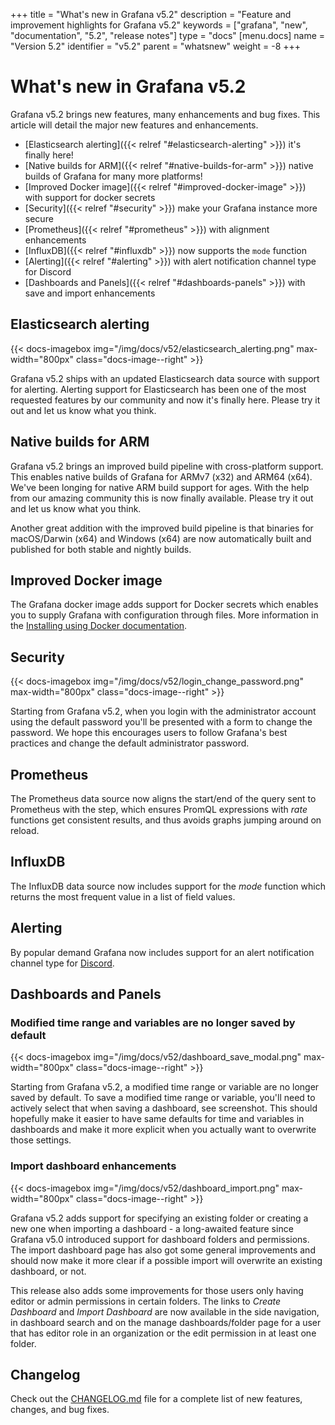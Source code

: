 +++
title = "What's new in Grafana v5.2"
description = "Feature and improvement highlights for Grafana v5.2"
keywords = ["grafana", "new", "documentation", "5.2", "release notes"]
type = "docs"
[menu.docs]
name = "Version 5.2"
identifier = "v5.2"
parent = "whatsnew"
weight = -8
+++

# What's new in Grafana v5.2

Grafana v5.2 brings new features, many enhancements and bug fixes. This article will detail the major new features and enhancements.

- [Elasticsearch alerting]({{< relref "#elasticsearch-alerting" >}}) it's finally here!
- [Native builds for ARM]({{< relref "#native-builds-for-arm" >}}) native builds of Grafana for many more platforms!
- [Improved Docker image]({{< relref "#improved-docker-image" >}}) with support for docker secrets
- [Security]({{< relref "#security" >}}) make your Grafana instance more secure
- [Prometheus]({{< relref "#prometheus" >}}) with alignment enhancements
- [InfluxDB]({{< relref "#influxdb" >}}) now supports the `mode` function
- [Alerting]({{< relref "#alerting" >}}) with alert notification channel type for Discord
- [Dashboards and Panels]({{< relref "#dashboards-panels" >}}) with save and import enhancements

## Elasticsearch alerting

{{< docs-imagebox img="/img/docs/v52/elasticsearch_alerting.png" max-width="800px" class="docs-image--right" >}}

Grafana v5.2 ships with an updated Elasticsearch data source with support for alerting. Alerting support for Elasticsearch has been one of
the most requested features by our community and now it's finally here. Please try it out and let us know what you think.

<div class="clearfix"></div>

## Native builds for ARM

Grafana v5.2 brings an improved build pipeline with cross-platform support. This enables native builds of Grafana for ARMv7 (x32) and ARM64 (x64).
We've been longing for native ARM build support for ages. With the help from our amazing community this is now finally available.
Please try it out and let us know what you think.

Another great addition with the improved build pipeline is that binaries for macOS/Darwin (x64) and Windows (x64) are now automatically built and
published for both stable and nightly builds.

## Improved Docker image

The Grafana docker image adds support for Docker secrets which enables you to supply Grafana with configuration through files. More
information in the [Installing using Docker documentation](../../../installation/docker/#reading-secrets-from-files-support-for-docker-secrets).

## Security

{{< docs-imagebox img="/img/docs/v52/login_change_password.png" max-width="800px" class="docs-image--right" >}}

Starting from Grafana v5.2, when you login with the administrator account using the default password you'll be presented with a form to change the password.
We hope this encourages users to follow Grafana's best practices and change the default administrator password.

<div class="clearfix"></div>

## Prometheus

The Prometheus data source now aligns the start/end of the query sent to Prometheus with the step, which ensures PromQL expressions with *rate*
functions get consistent results, and thus avoids graphs jumping around on reload.

## InfluxDB

The InfluxDB data source now includes support for the *mode* function which returns the most frequent value in a list of field values.

## Alerting

By popular demand Grafana now includes support for an alert notification channel type for [Discord](https://discordapp.com/).

## Dashboards and Panels

### Modified time range and variables are no longer saved by default

{{< docs-imagebox img="/img/docs/v52/dashboard_save_modal.png" max-width="800px" class="docs-image--right" >}}

Starting from Grafana v5.2, a modified time range or variable are no longer saved by default. To save a modified
time range or variable, you'll need to actively select that when saving a dashboard, see screenshot.
This should hopefully make it easier to have same defaults for time and variables in dashboards and make it more explicit
when you actually want to overwrite those settings.

<div class="clearfix"></div>

### Import dashboard enhancements

{{< docs-imagebox img="/img/docs/v52/dashboard_import.png" max-width="800px" class="docs-image--right" >}}

Grafana v5.2 adds support for specifying an existing folder or creating a new one when importing a dashboard - a long-awaited feature since
Grafana v5.0 introduced support for dashboard folders and permissions. The import dashboard page has also got some general improvements
and should now make it more clear if a possible import will overwrite an existing dashboard, or not.

This release also adds some improvements for those users only having editor or admin permissions in certain folders. The links to
*Create Dashboard* and *Import Dashboard* are now available in the side navigation, in dashboard search and on the manage dashboards/folder page for a
user that has editor role in an organization or the edit permission in at least one folder.

<div class="clearfix"></div>

## Changelog

Check out the [CHANGELOG.md](https://github.com/grafana/grafana/blob/master/CHANGELOG.md) file for a complete list
of new features, changes, and bug fixes.

